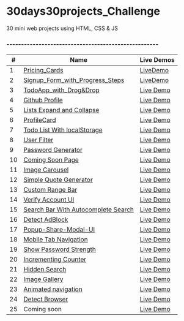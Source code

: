 # 30days30projects_Challenge
30 mini web projects using HTML, CSS &amp; JS
### ----------------------------------------------------

| #  | Name                          | Live Demos |
| ---| ----------------------------- |----------- |
| 1  | [Pricing_Cards](https://github.com/manirDev/30days30projects_Challenge/tree/main/Pricing_Cards)|[LiveDemo](https://manirdev.github.io/30days30projects_Challenge/Pricing_Cards/)|
| 2  | [Signup_Form_with_Progress_Steps](https://github.com/manirDev/30days30projects_Challenge/tree/main/Signup%20with%20Progress%20Steps) |[LiveDemo](https://manirdev.github.io/30days30projects_Challenge/Signup%20with%20Progress%20Steps/)|
| 3 |[TodoApp_with_Drog&Drop](https://github.com/manirDev/30days30projects_Challenge/tree/main/TodoApp_with_Drog%26Drop) | [Live Demo](https://manirdev.github.io/30days30projects_Challenge/TodoApp_with_Drog&Drop/) |
| 4 | [Github Profile](https://github.com/manirDev/30days30projects_Challenge/tree/main/Github%20Profile) | [Live Demo](https://manirdev.github.io/30days30projects_Challenge/Github%20Profile/) |
| 5 | [Lists Expand and Collapse](https://github.com/manirDev/30days30projects_Challenge/tree/main/List_Expand_Collapse)| [Live Demo](https://manirdev.github.io/30days30projects_Challenge/List_Expand_Collapse/)|
| 6 | [ProfileCard](https://github.com/manirDev/30days30projects_Challenge/tree/main/ProfileCard) | [Live Demo](https://manirdev.github.io/30days30projects_Challenge/ProfileCard/)|
| 7 | [Todo List With localStorage](https://github.com/manirDev/30days30projects_Challenge/tree/main/TodoList_with_LocalStorage) | [Live Demo](https://manirdev.github.io/30days30projects_Challenge/TodoList_with_LocalStorage/)|
| 8 | [User Filter](https://github.com/manirDev/30days30projects_Challenge/tree/main/User_Filter) | [Live Demo](https://manirdev.github.io/30days30projects_Challenge/User_Filter/)|
| 9 | [Password Generator](https://github.com/manirDev/30days30projects_Challenge/tree/main/Password_Generator) | [Live Demo](https://manirdev.github.io/30days30projects_Challenge/Password_Generator/)|
| 10 | [Coming Soon Page](https://github.com/manirDev/30days30projects_Challenge/tree/main/Coming_Soon_Page) | [Live Demo](https://manirdev.github.io/30days30projects_Challenge/Coming_Soon_Page/)|
| 11 | [Image Carousel](https://github.com/manirDev/30days30projects_Challenge/tree/main/Image_Carousel) | [Live Demo](https://manirdev.github.io/30days30projects_Challenge/Image_Carousel/)|
| 12 | [Simple Quote Generator](https://github.com/manirDev/30days30projects_Challenge/tree/main/Simple_Quote_Generator) | [Live Demo](https://manirdev.github.io/30days30projects_Challenge/Simple_Quote_Generator/)|
| 13 | [Custom Range Bar](https://github.com/manirDev/30days30projects_Challenge/tree/main/Custom_range_bar)| [Live Demo](https://manirdev.github.io/30days30projects_Challenge/Custom_range_bar/)|
| 14 | [Verify Account UI](https://github.com/manirDev/30days30projects_Challenge/tree/main/Verify_Account_UI) | [Live Demo](https://manirdev.github.io/30days30projects_Challenge/Verify_Account_UI/)|
| 15 | [Search Bar With Autocomplete Search](https://github.com/manirDev/30days30projects_Challenge/tree/main/Search-Bar-with-Autocomplete) | [Live Demo](https://manirdev.github.io/30days30projects_Challenge/Search-Bar-with-Autocomplete/)|
| 16 | [Detect AdBlock](https://github.com/manirDev/30days30projects_Challenge/tree/main/Detect-AdBlock) | [Live Demo](https://manirdev.github.io/30days30projects_Challenge/Detect-AdBlock/)|
| 17 | [Popup-Share-Modal-UI](https://github.com/manirDev/30days30projects_Challenge/tree/main/Popup-Share-Modal-UI/) | [Live Demo](https://manirdev.github.io/30days30projects_Challenge/Popup-Share-Modal-UI/)|
| 18 | [Mobile Tab Navigation](https://github.com/manirDev/30days30projects_Challenge/tree/main/Mobile-tab-navigation/) | [Live Demo](https://manirdev.github.io/30days30projects_Challenge/Mobile-tab-navigation/)|
| 19 | [Show Password Strength](https://github.com/manirDev/30days30projects_Challenge/tree/main/Show-Password-Strength/) | [Live Demo](https://manirdev.github.io/30days30projects_Challenge/Show-Password-Strength/)|
| 20 | [Incrementing Counter](https://github.com/manirDev/30days30projects_Challenge/tree/main/Incrementing-Counter/) | [Live Demo](https://manirdev.github.io/30days30projects_Challenge/Incrementing-Counter/)|
| 21 | [Hidden Search](https://github.com/manirDev/30days30projects_Challenge/tree/main/Hidden-Search/) | [Live Demo](https://manirdev.github.io/30days30projects_Challenge/Hidden-Search/)|
| 22 | [Image Gallery](https://github.com/manirDev/30days30projects_Challenge/tree/main/Image-Gallery/) | [Live Demo](https://manirdev.github.io/30days30projects_Challenge/Image-Gallery/)|
| 23 | [Animated navigation](https://github.com/manirDev/30days30projects_Challenge/tree/main/Animated-navigation/) | [Live Demo](https://manirdev.github.io/30days30projects_Challenge/Animated-navigation/)|
| 24 | [Detect Browser](https://github.com/manirDev/30days30projects_Challenge/tree/main/Detect-Browser) | [Live Demo](https://manirdev.github.io/30days30projects_Challenge/Detect-Browser/)|
| 25 | Coming soon | [Live Demo]()|
